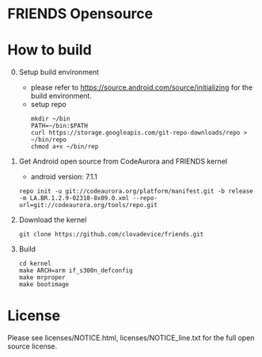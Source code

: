 # FRIENDS Opensource 

# How to build

0. Setup build environment
   - please refer to https://source.android.com/source/initializing for the build environment.
   - setup repo
     ```
     mkdir ~/bin
     PATH=~/bin:$PATH
     curl https://storage.googleapis.com/git-repo-downloads/repo > ~/bin/repo
     chmod a+x ~/bin/rep
     ```
  
1. Get Android open source from CodeAurora and FRIENDS kernel
   - android version: 7.1.1  
   ```
   repo init -u git://codeaurora.org/platform/manifest.git -b release -m LA.BR.1.2.9-02310-8x09.0.xml --repo-url=git://codeaurora.org/tools/repo.git
   ```

2. Download the kernel
   ```
   git clone https://github.com/clovadevice/friends.git
   ```

3. Build
   ```
   cd kernel
   make ARCH=arm if_s300n_defconfig
   make mrproper
   make bootimage   
   ```

# License
Please see licenses/NOTICE.html, licenses/NOTICE_line.txt for the full open source license.
